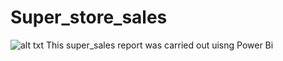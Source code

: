 # Super_store_sales
![alt txt](https://github.com/ju-li4et/Super_store_sales/blob/main/super-store-sales.png)
This super_sales report was carried out uisng Power Bi
